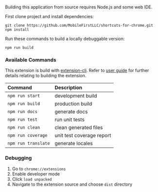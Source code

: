 Building this application from source requires Node.js and some web IDE.

First clone project and install dependencies:

```
git clone https://github.com/MobileFirstLLC/shortcuts-for-chrome.git
npm install
```


Run these commands to build a locally debuggable version:

```
npm run build
```

### Available Commands

This extension is build with [extension-cli](https://oss.mobilefirst.me/extension-cli/).
Refer to [user guide](https://oss.mobilefirst.me/extension-cli/) for further details relating to building 
the extension.

| Command             | Description               |
|:--------------------|:--------------------------|
| `npm run start`     | development build         |
| `npm run build`     | production build          |
| `npm run docs`      | generate docs             |
| `npm run test`      | run unit tests            |
| `npm run clean`     | clean generated files     |
| `npm run coverage`  | unit test coverage report |
| `npm run translate` | generate locales          |

### Debugging

1. Go to `chrome://extensions`
2. Enable developer mode
3. Click `load unpacked` 
4. Navigate to the extension source and choose `dist` directory

